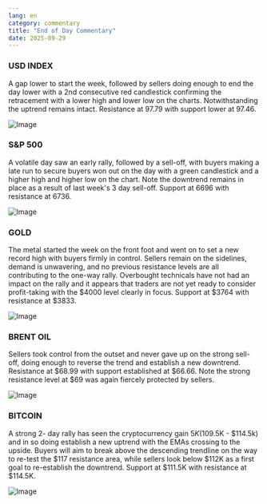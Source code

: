 ```yaml
---
lang: en
category: commentary
title: "End of Day Commentary"
date: 2025-09-29
---
```


### USD INDEX

A gap lower to start the week, followed by sellers doing enough to end the day lower with a 2nd consecutive red candlestick confirming the retracement with a lower high and lower low on the charts. Notwithstanding the uptrend remains intact. Resistance at 97.79 with support lower at 97.46. 

![Image](https://markleighedu.github.io/img/Sep-2025/29-Sep-2025/usdindex.jpg)

### S&P 500

A volatile day saw an early rally, followed by a sell-off, with buyers making a late run to secure buyers won out on the day with a green candlestick and a higher high and higher low on the chart. Note the downtrend remains in place as a result of last week's 3 day sell-off. Support at 6696 with resistance at 6736.

![Image](https://markleighedu.github.io/img/Sep-2025/29-Sep-2025/sp500.jpg)

### GOLD

The metal started the week on the front foot and went on to set a new record high with buyers firmly in control. Sellers remain on the sidelines, demand is unwavering, and no previous resistance levels are all contributing to the one-way rally. Overbought technicals have not had an impact on the rally and it appears that traders are not yet ready to consider profit-taking with the $4000 level clearly in focus. Support at $3764 with resistance at $3833. 

![Image](https://markleighedu.github.io/img/Sep-2025/29-Sep-2025/gold.jpg)

### BRENT OIL

Sellers took control from the outset and never gave up on the strong sell-off, doing enough to reverse the trend and establish a new downtrend. Resistance at $68.99 with support established at $66.66. Note the strong resistance level at $69 was again fiercely protected by sellers.

![Image](https://markleighedu.github.io/img/Sep-2025/29-Sep-2025/brentoil.jpg)

### BITCOIN

A strong 2- day rally has seen the cryptocurrency gain $5K ($109.5K - $114.5k) and in so doing establish a new uptrend with the EMAs crossing to the upside. Buyers will aim to break above the descending trendline on the way to re-test the $117 resistance area, while sellers look below $112K as a first goal to re-establish the downtrend. Support at $111.5K with resistance at $114.5K.

![Image](https://markleighedu.github.io/img/Sep-2025/29-Sep-2025/bitcoin.jpg)

